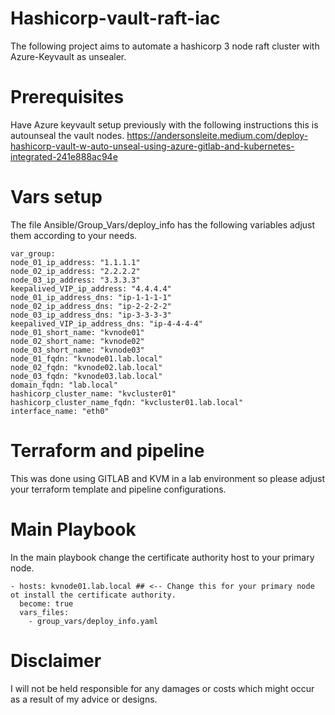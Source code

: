 # Hashicorp-vault-raft-iac

The following project aims to automate a hashicorp 3 node raft cluster with Azure-Keyvault as unsealer.

# Prerequisites

Have Azure keyvault setup previously with the following instructions this is autounseal the vault nodes.
https://andersonsleite.medium.com/deploy-hashicorp-vault-w-auto-unseal-using-azure-gitlab-and-kubernetes-integrated-241e888ac94e

# Vars setup

The file Ansible/Group_Vars/deploy_info has the following variables adjust them according to your needs.

    var_group:    
    node_01_ip_address: "1.1.1.1"
    node_02_ip_address: "2.2.2.2"
    node_03_ip_address: "3.3.3.3"
    keepalived_VIP_ip_address: "4.4.4.4"
    node_01_ip_address_dns: "ip-1-1-1-1"
    node_02_ip_address_dns: "ip-2-2-2-2"
    node_03_ip_address_dns: "ip-3-3-3-3"
    keepalived_VIP_ip_address_dns: "ip-4-4-4-4"
    node_01_short_name: "kvnode01"
    node_02_short_name: "kvnode02"
    node_03_short_name: "kvnode03"
    node_01_fqdn: "kvnode01.lab.local"
    node_02_fqdn: "kvnode02.lab.local"
    node_03_fqdn: "kvnode03.lab.local"
    domain_fqdn: "lab.local"
    hashicorp_cluster_name: "kvcluster01"
    hashicorp_cluster_name_fqdn: "kvcluster01.lab.local"
    interface_name: "eth0"

# Terraform and pipeline

This was done using GITLAB and KVM in a lab environment so please adjust your terraform template and pipeline configurations.

# Main Playbook

In the main playbook change the certificate authority host to your primary node.

    - hosts: kvnode01.lab.local ## <-- Change this for your primary node ot install the certificate authority.
      become: true
      vars_files:
        - group_vars/deploy_info.yaml

# Disclaimer

I will not be held responsible for any damages or costs which might occur as a result of my advice or designs.